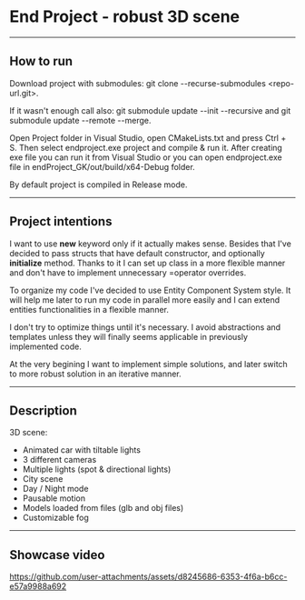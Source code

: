 # End Project - robust 3D scene

---

## How to run
Download project with submodules: git clone --recurse-submodules <repo-url.git>. 

If it wasn't enough call also: git submodule update --init --recursive and git submodule update --remote --merge. 

Open Project folder in Visual Studio, open CMakeLists.txt and press Ctrl + S.
Then select endproject.exe project and compile & run it.
After creating exe file you can run it from Visual Studio or you can 
open endproject.exe file in endProject_GK/out/build/x64-Debug folder.

By default project is compiled in Release mode.

---

## Project intentions
I want to use <b>new</b> keyword only if it actually makes sense. 
Besides that I've decided to pass structs that have default constructor, and optionally <b>initialize</b> method.
Thanks to it I can set up class in a more flexible manner and don't have to implement unnecessary =operator overrides.

To organize my code I've decided to use Entity Component System style. It will help me later to run my code in parallel more easily and I can extend 
entities functionalities in a flexible manner.

I don't try to optimize things until it's necessary. 
I avoid abstractions and templates unless they will finally seems applicable in previously implemented code.

At the very begining I want to implement simple solutions, and later switch to more robust solution in an iterative manner.

---

## Description
3D scene:
- Animated car with tiltable lights
- 3 different cameras
- Multiple lights (spot & directional lights)
- City scene
- Day / Night mode
- Pausable motion
- Models loaded from files (glb and obj files)
- Customizable fog

---

## Showcase video

https://github.com/user-attachments/assets/d8245686-6353-4f6a-b6cc-e57a9988a692

